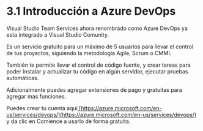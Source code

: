 # 3.1 Introducción a Azure DevOps

Visual Studio Team Services ahora renombrado como Azure DevOps ya esta integrado a Visual Studio Comunity. 

Es un servicio gratuito para un máximo de 5 usuarios para llevar el control de tus proyectos, siguiendo la metodología Agile, Scrum o CMMI.

También te permite llevar el control de código fuente, y crear tareas para poder instalar y actualizar tu código en algún servidor, ejecutar pruebas automáticas.

Adicionalmente puedes agregar extensiones de pago y gratuitas para agregar mas funciones.

Puedes crear tu cuenta aquí[ ](https://azure.microsoft.com/en-us/services/devops/)[https://azure.microsoft.com/en-us/services/devops/](https://azure.microsoft.com/en-us/services/devops/) y da clic en Comience a usarlo de forma gratuita.





